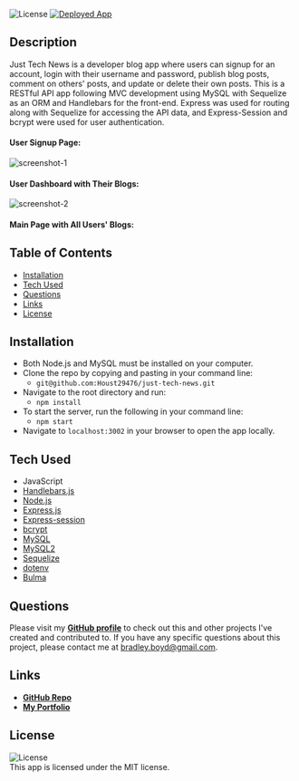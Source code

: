 

![License](https://img.shields.io/badge/License%3A-MIT-green.svg) <a href="https://tech-blog-houst29476.herokuapp.com/">![Deployed App](https://img.shields.io/badge/Deployed%20App-blue.svg)</a>

## Description

Just Tech News is a developer blog app where users can signup for an account, login with their username and password, publish blog posts, comment on others' posts, and update or delete their own posts. This is a RESTful API app following MVC development using MySQL with Sequelize as an ORM and Handlebars for the front-end. Express was used for routing along with Sequelize for accessing the API data, and Express-Session and bcrypt were used for user authentication.

#### User Signup Page:

![screenshot-1](https://user-images.githubusercontent.com/95327275/161437238-b8786361-99fe-4c51-8d83-85ddeaf85aac.jpg)

#### User Dashboard with Their Blogs:

![screenshot-2](https://user-images.githubusercontent.com/95327275/161437241-865658f6-c7cd-4d78-8a77-2767800dce6d.jpg)

#### Main Page with All Users' Blogs:


## Table of Contents

- [Installation](#installation)
- [Tech Used](#tech-used)
- [Questions](#questions)
- [Links](#links)
- [License](#license)

## Installation

- Both Node.js and MySQL must be installed on your computer.
- Clone the repo by copying and pasting in your command line:
  - `git@github.com:Houst29476/just-tech-news.git`
- Navigate to the root directory and run:
  - `npm install`
- To start the server, run the following in your command line:
  - `npm start`
- Navigate to `localhost:3002` in your browser to open the app locally.

## Tech Used

- JavaScript
- [Handlebars.js](https://handlebarsjs.com/)
- [Node.js](https://nodejs.org/en/)
- [Express.js](https://www.npmjs.com/package/express)
- [Express-session](https://www.npmjs.com/package/express-session)
- [bcrypt](https://www.npmjs.com/package/bcrypt)
- [MySQL](https://dev.mysql.com/doc/)
- [MySQL2](https://www.npmjs.com/package/mysql2)
- [Sequelize](https://www.npmjs.com/package/sequelize)
- [dotenv](https://www.npmjs.com/package/dotenv)
- [Bulma](https://bulma.io/documentation/)

## Questions

Please visit my **[GitHub profile](https://github.com/houst29476/)** to check out this and other projects I've created and contributed to.
If you have any specific questions about this project, please contact me at <bradley.boyd@gmail.com>.

## Links

- **[GitHub Repo](https://github.com/Houst29476/just-tech-news)**
- **[My Portfolio](https://houst29476.github.io/)**

## License

![License](https://img.shields.io/badge/License%3A-MIT-green.svg)  
 This app is licensed under the MIT license.
